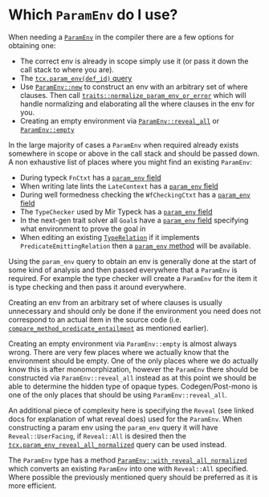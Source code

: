 
# Which `ParamEnv` do I use?

When needing a [`ParamEnv`][pe] in the compiler there are a few options for obtaining one:
- The correct env is already in scope simply use it (or pass it down the call stack to where you are).
- The [`tcx.param_env(def_id)` query][param_env_query]
- Use [`ParamEnv::new`][param_env_new] to construct an env with an arbitrary set of where clauses. Then call [`traits::normalize_param_env_or_error`][normalize_env_or_error] which will handle normalizing and elaborating all the where clauses in the env for you.
- Creating an empty environment via [`ParamEnv::reveal_all`][env_reveal_all] or [`ParamEnv::empty`][env_empty]

In the large majority of cases a `ParamEnv` when required already exists somewhere in scope or above in the call stack and should be passed down. A non exhaustive list of places where you might find an existing `ParamEnv`:
- During typeck `FnCtxt` has a [`param_env` field][fnctxt_param_env]
- When writing late lints the `LateContext` has a [`param_env` field][latectxt_param_env]
- During well formedness checking the `WfCheckingCtxt` has a [`param_env` field][wfckctxt_param_env]
- The `TypeChecker` used by Mir Typeck has a [`param_env` field][mirtypeck_param_env]
- In the next-gen trait solver all `Goal`s have a [`param_env` field][goal_param_env] specifying what environment to prove the goal in
- When editing an existing [`TypeRelation`][typerelation] if it implements `PredicateEmittingRelation` then a [`param_env` method][typerelation_param_env] will be available.

Using the `param_env` query to obtain an env is generally done at the start of some kind of analysis and then passed everywhere that a `ParamEnv` is required. For example the type checker will create a `ParamEnv` for the item it is type checking and then pass it around everywhere.

Creating an env from an arbitrary set of where clauses is usually unnecessary and should only be done if the environment you need does not correspond to an actual item in the source code (i.e. [`compare_method_predicate_entailment`][method_pred_entailment] as mentioned earlier).

Creating an empty environment via `ParamEnv::empty` is almost always wrong. There are very few places where we actually know that the environment should be empty. One of the only places where we do actually know this is after monomorphization, however the `ParamEnv` there should be constructed via `ParamEnv::reveal_all` instead as at this point we should be able to determine the hidden type of opaque types. Codegen/Post-mono is one of the only places that should be using `ParamEnv::reveal_all`.

An additional piece of complexity here is specifying the `Reveal` (see linked docs for explanation of what reveal does) used for the `ParamEnv`. When constructing a param env using the `param_env` query it will have `Reveal::UserFacing`, if `Reveal::All` is desired then the [`tcx.param_env_reveal_all_normalized`][env_reveal_all_normalized] query can be used instead.

The `ParamEnv` type has a method [`ParamEnv::with_reveal_all_normalized`][with_reveal_all] which converts an existing `ParamEnv` into one with `Reveal::All` specified. Where possible the previously mentioned query should be preferred as it is more efficient.

[param_env_new]: https://doc.rust-lang.org/nightly/nightly-rustc/rustc_middle/ty/struct.ParamEnv.html#method.new
[normalize_env_or_error]: https://doc.rust-lang.org/nightly/nightly-rustc/rustc_trait_selection/traits/fn.normalize_param_env_or_error.html
[fnctxt_param_env]: https://doc.rust-lang.org/nightly/nightly-rustc/rustc_hir_typeck/fn_ctxt/struct.FnCtxt.html#structfield.param_env
[latectxt_param_env]: https://doc.rust-lang.org/nightly/nightly-rustc/rustc_lint/context/struct.LateContext.html#structfield.param_env
[wfckctxt_param_env]: https://doc.rust-lang.org/nightly/nightly-rustc/rustc_hir_analysis/check/wfcheck/struct.WfCheckingCtxt.html#structfield.param_env
[goal_param_env]: https://doc.rust-lang.org/nightly/nightly-rustc/rustc_infer/infer/canonical/ir/solve/struct.Goal.html#structfield.param_env
[typerelation_param_env]: https://doc.rust-lang.org/nightly/nightly-rustc/rustc_infer/infer/trait.PredicateEmittingRelation.html#tymethod.param_env
[typerelation]: https://doc.rust-lang.org/nightly/nightly-rustc/rustc_middle/ty/relate/trait.TypeRelation.html
[mirtypeck_param_env]: https://doc.rust-lang.org/nightly/nightly-rustc/rustc_borrowck/type_check/struct.TypeChecker.html#structfield.param_env
[env_reveal_all_normalized]: https://doc.rust-lang.org/nightly/nightly-rustc/rustc_middle/ty/context/struct.TyCtxt.html#method.param_env_reveal_all_normalized
[with_reveal_all]: https://doc.rust-lang.org/nightly/nightly-rustc/rustc_middle/ty/struct.ParamEnv.html#method.with_reveal_all_normalized
[env_reveal_all]: https://doc.rust-lang.org/nightly/nightly-rustc/rustc_middle/ty/struct.ParamEnv.html#method.reveal_all
[env_empty]: https://doc.rust-lang.org/nightly/nightly-rustc/rustc_middle/ty/struct.ParamEnv.html#method.empty
[pe]: https://doc.rust-lang.org/nightly/nightly-rustc/rustc_middle/ty/struct.ParamEnv.html
[param_env_query]: https://doc.rust-lang.org/nightly/nightly-rustc/rustc_hir_typeck/fn_ctxt/struct.FnCtxt.html#structfield.param_env
[method_pred_entailment]: https://doc.rust-lang.org/nightly/nightly-rustc/rustc_hir_analysis/check/compare_impl_item/fn.compare_method_predicate_entailment.html
